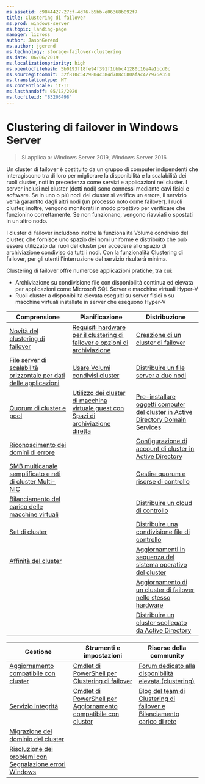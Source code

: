 ```yaml
---
ms.assetid: c9844427-27cf-4d76-b5bb-e06368b092f7
title: Clustering di failover
ms.prod: windows-server
ms.topic: landing-page
manager: lizross
author: JasonGerend
ms.author: jgerend
ms.technology: storage-failover-clustering
ms.date: 06/06/2019
ms.localizationpriority: high
ms.openlocfilehash: 5b0193f18fe94f391f1bbbc41280c16e4a1bcd0c
ms.sourcegitcommit: 32f810c5429804c384d788c680afac427976e351
ms.translationtype: HT
ms.contentlocale: it-IT
ms.lasthandoff: 05/12/2020
ms.locfileid: "83203498"
---
```

# <a name="failover-clustering-in-windows-server"></a>Clustering di failover in Windows Server

> Si applica a: Windows Server 2019, Windows Server 2016

Un cluster di failover è costituito da un gruppo di computer indipendenti che interagiscono tra di loro per migliorare la disponibilità e la scalabilità dei ruoli cluster, noti in precedenza come servizi e applicazioni nel cluster. I server inclusi nel cluster (detti nodi) sono connessi mediante cavi fisici e software. Se in uno o più nodi del cluster si verifica un errore, il servizio verrà garantito dagli altri nodi (un processo noto come failover). I ruoli cluster, inoltre, vengono monitorati in modo proattivo per verificare che funzionino correttamente. Se non funzionano, vengono riavviati o spostati in un altro nodo.

I cluster di failover includono inoltre la funzionalità Volume condiviso del cluster, che fornisce uno spazio dei nomi uniforme e distribuito che può essere utilizzato dai ruoli del cluster per accedere allo spazio di archiviazione condiviso da tutti i nodi. Con la funzionalità Clustering di failover, per gli utenti l'interruzione del servizio risulterà minima.

Clustering di failover offre numerose applicazioni pratiche, tra cui:

* Archiviazione su condivisione file con disponibilità continua ed elevata per applicazioni come Microsoft SQL Server e macchine virtuali Hyper-V
* Ruoli cluster a disponibilità elevata eseguiti su server fisici o su macchine virtuali installate in server che eseguono Hyper-V

| **Comprensione**                                                               |  **Pianificazione**                          |  **Distribuzione**       |
| -------------                                                                |  --------------                        | --------------------- |
| [Novità del clustering di failover](whats-new-in-failover-clustering.md)    | [Requisiti hardware per il clustering di failover e opzioni di archiviazione](clustering-requirements.md)  | [Creazione di un cluster di failover](create-failover-cluster.md) |
| [File server di scalabilità orizzontale per dati delle applicazioni](sofs-overview.md)               | [Usare Volumi condivisi cluster](failover-cluster-csvs.md) | [Distribuire un file server a due nodi](deploy-two-node-clustered-file-server.md) |
|  [Quorum di cluster e pool](../storage/storage-spaces/understand-quorum.md)   |  [Utilizzo dei cluster di macchina virtuale guest con Spazi di archiviazione diretta](../storage/storage-spaces/storage-spaces-direct-in-vm.md)       | [Pre-installare oggetti computer del cluster in Active Directory Domain Services](prestage-cluster-adds.md) |
| [Riconoscimento dei domini di errore](fault-domains.md)                                 |                                 | [Configurazione di account di cluster in Active Directory](configure-ad-accounts.md) |
| [SMB multicanale semplificato e reti di cluster Multi-NIC](smb-multichannel.md) |                       | [Gestire quorum e risorse di controllo](manage-cluster-quorum.md) |
| [Bilanciamento del carico delle macchine virtuali](vm-load-balancing-overview.md)                         |                             | [Distribuire un cloud di controllo](deploy-cloud-witness.md) |
| [Set di cluster](../storage/storage-spaces/cluster-sets.md)                  |                             |[Distribuire una condivisione file di controllo](file-share-witness.md) |
| [Affinità del cluster](cluster-affinity.md)                                     |                            | [Aggiornamenti in sequenza del sistema operativo del cluster](cluster-operating-system-rolling-upgrade.md) |
|                                                                             |                            | [Aggiornamento di un cluster di failover nello stesso hardware](upgrade-option-same-hardware.md) |
|                                                                            |                             | [Distribuire un cluster scollegato da Active Directory](https://docs.microsoft.com/previous-versions/windows/it-pro/windows-server-2012-R2-and-2012/dn265970\(v%3dws.11\))

|**Gestione**  |  **Strumenti e impostazioni**  |  **Risorse della community**       |
| ------------- |  -------------- | --------------------- |
| [Aggiornamento compatibile con cluster](cluster-aware-updating.md)    |   [Cmdlet di PowerShell per Clustering di failover](https://docs.microsoft.com/powershell/module/failoverclusters/?view=win10-ps)      |  [Forum dedicato alla disponibilità elevata (clustering)](https://go.microsoft.com/fwlink/p/?LinkId=230641)       |
|  [Servizio integrità](health-service-overview.md)   |   [Cmdlet di PowerShell per Aggiornamento compatibile con cluster](https://docs.microsoft.com/powershell/module/clusterawareupdating/?view=win10-ps)      | [Blog del team di Clustering di failover e Bilanciamento carico di rete](https://blogs.msdn.com/b/clustering/)        |
|  [Migrazione del dominio del cluster](cluster-domain-migration.md)   |         |         |
|  [Risoluzione dei problemi con Segnalazione errori Windows](troubleshooting-using-wer-reports.md)   |         |         |
